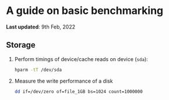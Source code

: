 # A guide on basic benchmarking

**Last updated**: 9th Feb, 2022

## Storage

1. Perform timings of device/cache reads on device (`sda`):

    ```bash
    hparm -tT /dev/sda
    ```

2. Measure the write performance of a disk

    ```bash
    dd if=/dev/zero of=file_1GB bs=1024 count=1000000
    ```
